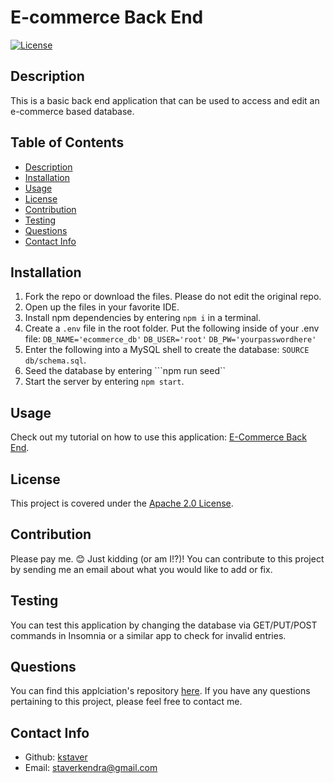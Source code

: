 # E-commerce Back End

[![License](https://img.shields.io/badge/License-Apache_2.0-blue.svg)](https://opensource.org/licenses/Apache-2.0)

  ## Description
  This is a basic back end application that can be used to access and edit an e-commerce based database.

  ## Table of Contents
  - [Description](#description)
  - [Installation](#installation)
  - [Usage](#usage)
  - [License](#license)
  - [Contribution](#contribution)
  - [Testing](#test)
  - [Questions](#questions)
  - [Contact Info](#contact-info)

  ## Installation
  1. Fork the repo or download the files. Please do not edit the original repo.
  2. Open up the files in your favorite IDE.
  3. Install npm dependencies by entering ```npm i``` in a terminal.
  4. Create a ```.env``` file in the root folder. Put the following inside of your .env file:
        ```DB_NAME='ecommerce_db'```
          ```DB_USER='root'```
          ```DB_PW='yourpasswordhere'```
  5. Enter the following into a MySQL shell to create the database: ```SOURCE db/schema.sql```.
  6. Seed the database by entering ```npm run seed``
  7. Start the server by entering ```npm start```.

  ## Usage
  Check out my tutorial on how to use this application: [E-Commerce Back End](https://youtu.be/qMW_gS18XV8).

  ## License
  This project is covered under the [Apache 2.0 License](https://www.apache.org/licenses/LICENSE-2.0).

  ## Contribution
  Please pay me. 😊 Just kidding (or am I!?)! You can contribute to this project by sending me an email about what you would like to add or fix.

  ## Testing
  You can test this application by changing the database via GET/PUT/POST commands in Insomnia or a similar app to check for invalid entries.

  ## Questions
  You can find this applciation's repository [here](https://github.com/kstaver/e-commerce-back-end). If you have any questions pertaining to this project, please feel free to contact me.

  ## Contact Info
  - Github: [kstaver](https://github.com/kstaver)
  - Email: staverkendra@gmail.com